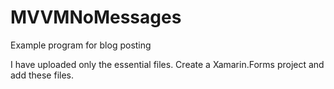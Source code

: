 # MVVMNoMessages
Example program for blog posting

I have uploaded only the essential files.  Create a Xamarin.Forms project and add these files.
